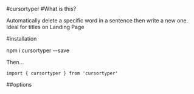 #cursortyper
#What is this? 

Automatically delete a specific word in a sentence then write a new one. Ideal for titles on Landing Page

#installation

npm i cursortyper --save

Then...
 
```
import { cursortyper } from 'cursortyper'

```

##options


